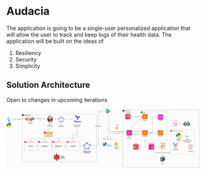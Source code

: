 # Audacia

The application is going to be a single-user personalized application that will allow the user to track and keep logs of their health data. The application will be built on the ideas of 

1. Resiliency 
2. Security 
3. Simplicity 

## Solution Architecture
Open to changes in upcoming iterations

![architecture](diagrams/Solution_architecture.drawio.png "Solution Architecture for the mobile app")
